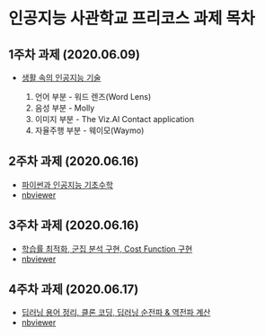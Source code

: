 # 인공지능 사관학교 프리코스 과제 목차

## 1주차 과제 (2020.06.09)
- [생활 속의 인공지능 기술](https://github.com/ilkangna/Whistle/blob/master/%EC%83%9D%ED%99%9C_%EC%86%8D_%EC%9D%B8%EA%B3%B5%EC%A7%80%EB%8A%A5_%EA%B8%B0%EC%88%A0.ipynb)

  1. 언어 부분 - 워드 렌즈(Word Lens)
  2. 음성 부분 - Molly
  3. 이미지 부분 - The Viz.AI Contact application
  4. 자율주행 부분 - 웨이모(Waymo)

## 2주차 과제 (2020.06.16)
- [파이썬과 인공지능 기초수학](https://github.com/ilkangna/Whistle/blob/master/2%E1%84%8C%E1%85%AE%E1%84%8E%E1%85%A1%E1%84%80%E1%85%AA%E1%84%8C%E1%85%A6.ipynb)
- [nbviewer](https://nbviewer.jupyter.org/github/ilkangna/Whistle/blob/master/2%E1%84%8C%E1%85%AE%E1%84%8E%E1%85%A1%E1%84%80%E1%85%AA%E1%84%8C%E1%85%A6.ipynb)

## 3주차 과제 (2020.06.16)
- [학습률 최적화, 군집 분석 구현, Cost Function 구현](https://github.com/ilkangna/Whistle/blob/master/3%EC%A3%BC%EC%B0%A8_%EA%B3%BC%EC%A0%9C.ipynb)
- [nbviewer](https://colab.research.google.com/drive/1V7A6_GOQzwsnC6lsGusakVDnlcy1owFS#scrollTo=iKpEGob-4EbZ)

## 4주차 과제 (2020.06.17)
- [딥러닝 용어 정리, 클론 코딩, 딥러닝 순전파 & 역전파 계산](https://github.com/ilkangna/Whistle/blob/master/4%EC%A3%BC%EC%B0%A8_%EA%B3%BC%EC%A0%9C.ipynb)
- [nbviewer](https://nbviewer.jupyter.org/github/ilkangna/Whistle/blob/master/4%EC%A3%BC%EC%B0%A8_%EA%B3%BC%EC%A0%9C.ipynb)
